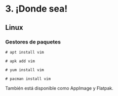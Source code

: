 
# 3. ¡Donde sea!

## Linux

### Gestores de paquetes

```shell-session
# apt install vim

# apk add vim

# yum install vim

# pacman install vim
```

También está disponible como AppImage y Flatpak.

